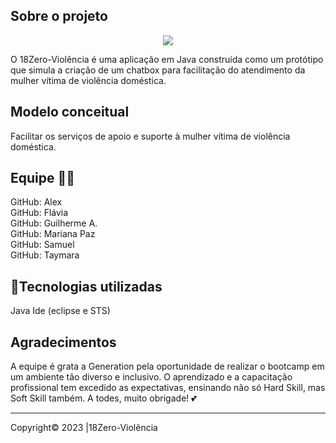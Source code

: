 ## Sobre o projeto
<p align="center">
<img src="http://img.shields.io/static/v1?label=STATUS&message=EM%20DESENVOLVIMENTO&color=GREEN&style=for-the-badge"/>
</p>
O 18Zero-Violência é uma aplicação em Java construída como um protótipo que simula a criação de um chatbox para facilitação do atendimento da mulher vítima de violência doméstica.


## Modelo conceitual
Facilitar os serviços de apoio e suporte à mulher vítima de violência doméstica. 


## Equipe 👨‍💻
GitHub: Alex
 <br>
GitHub: Flávia
 <br>
GitHub: Guilherme A.
 <br>
GitHub: Mariana Paz
 <br>
GitHub: Samuel
 <br>
GitHub: Taymara


## 🔨Tecnologias utilizadas
Java 
Ide (eclipse e STS)

## Agradecimentos
A equipe é  grata a Generation pela oportunidade de realizar o bootcamp em um ambiente tão diverso e inclusivo. O aprendizado e a capacitação profissional tem excedido as expectativas, ensinando não só Hard Skill, mas Soft Skill também. A todes, muito obrigade! 💕

__________________________________
Copyright© 2023 |18Zero-Violência

